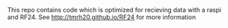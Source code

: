 This repo contains code which is optimized for recieving data with a raspi and RF24.
See http://tmrh20.github.io/RF24 for more information